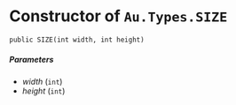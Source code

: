 # Constructor of `Au.Types.SIZE`

```
public SIZE(int width, int height)
```

##### Parameters

- *width*  (`int`)
- *height*  (`int`)